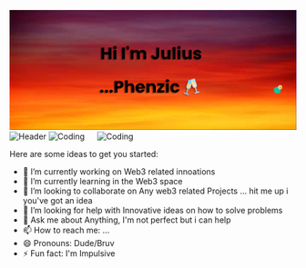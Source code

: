 ![MasterHead](/banner.png) 
![Header](./your-header-image-name.png)
<img align="right" alt="Coding" width="350" src="https://media3.giphy.com/media/QpVUMRUJGokfqXyfa1/200.gif">
<img align="buttom" alt="Coding" width="350" src="https://res.cloudinary.com/practicaldev/image/fetch/s--sNXjzc6P--/c_limit%2Cf_auto%2Cfl_progressive%2Cq_66%2Cw_880/https://media1.tenor.com/images/0c34272909ee2a4db5606a014082312b/tenor.gif%3Fitemid%3D15828752">




Here are some ideas to get you started:
- 🔭 I’m currently working on Web3 related innoations
- 🌱 I’m currently learning in the Web3 space
- 👯 I’m looking to collaborate on Any web3 related Projects ... hit me up i you've got an idea
- 🤔 I’m looking for help with Innovative ideas on how to solve problems
- 💬 Ask me about Anything, I'm not perfect but i can help 
- 📫 How to reach me: ...
- 😄 Pronouns: Dude/Bruv
- ⚡ Fun fact: I'm Impulsive 
